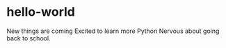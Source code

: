 # hello-world

New things are coming
Excited to learn more Python
Nervous about going back to school.
